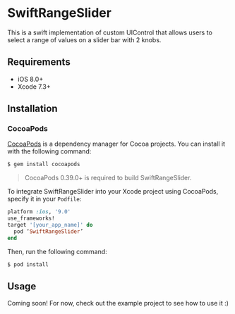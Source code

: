 # SwiftRangeSlider

This is a swift implementation of custom UIControl that allows users to select a range of values on a slider bar with 2 knobs.

## Requirements

- iOS 8.0+
- Xcode 7.3+

## Installation

### CocoaPods

[CocoaPods](http://cocoapods.org) is a dependency manager for Cocoa projects. You can install it with the following command:

```bash
$ gem install cocoapods
```

> CocoaPods 0.39.0+ is required to build SwiftRangeSlider.

To integrate SwiftRangeSlider into your Xcode project using CocoaPods, specify it in your `Podfile`:

```ruby
platform :ios, '9.0'
use_frameworks!
target '[your_app_name]' do
  pod ‘SwiftRangeSlider’
end
```

Then, run the following command:

```bash
$ pod install
```

## Usage

Coming soon! For now, check out the example project to see how to use it :)

